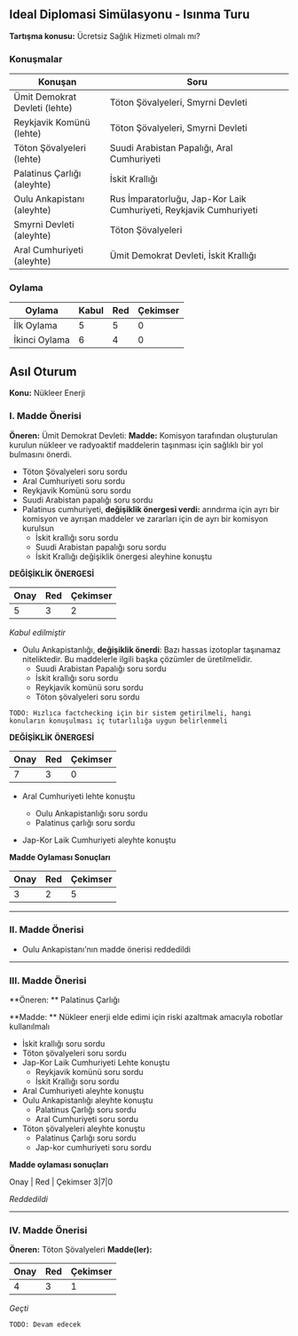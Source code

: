 ## Ideal Diplomasi Simülasyonu - Isınma Turu
**Tartışma konusu:** Ücretsiz Sağlık Hizmeti olmalı mı?

### Konuşmalar

Konuşan | Soru
---------|------
Ümit Demokrat Devleti (lehte) | Töton Şövalyeleri, Smyrni Devleti
Reykjavik Komünü (lehte) | Töton Şövalyeleri, Smyrni Devleti
Töton Şövalyeleri (lehte) | Suudi Arabistan Papalığı, Aral Cumhuriyeti
Palatinus Çarlığı (aleyhte) | İskit Krallığı
Oulu Ankapistanı (aleyhte) | Rus İmparatorluğu, Jap-Kor Laik Cumhuriyeti, Reykjavik Cumhuriyeti
Smyrni Devleti (aleyhte) | Töton Şövalyeleri
Aral Cumhuriyeti (aleyhte) | Ümit Demokrat Devleti, İskit Krallığı

### Oylama
Oylama | Kabul | Red | Çekimser
-------|-------|-----|---------
İlk Oylama | 5 | 5 | 0
İkinci Oylama | 6 | 4 | 0

## Asıl Oturum

**Konu:** Nükleer Enerji

### I. Madde Önerisi

**Öneren:** Ümit Demokrat Devleti:
**Madde:** Komisyon tarafından oluşturulan kurulun nükleer ve radyoaktif maddelerin taşınması için sağlıklı bir yol bulmasını önerdi.

* Töton Şövalyeleri soru sordu
* Aral Cumhuriyeti soru sordu
* Reykjavik Komünü soru sordu
* Suudi Arabistan papalığı soru sordu
* Palatinus cumhuriyeti, **değişiklik önergesi verdi:** arındırma için ayrı bir komisyon ve ayrışan maddeler ve zararları için de ayrı bir komisyon kurulsun
  * İskit krallığı soru sordu
  * Suudi Arabistan papalığı soru sordu
  * İskit Krallığı değişiklik önergesi aleyhine konuştu

**DEĞİŞİKLİK ÖNERGESİ**

Onay | Red | Çekimser
-----|-----|---------
5|3|2
*Kabul edilmiştir*

* Oulu Ankapistanlığı, **değişiklik önerdi**: Bazı hassas izotoplar taşınamaz niteliktedir. Bu maddelerle ilgili başka çözümler de üretilmelidir.
  * Suudi Arabistan Papalığı soru sordu
  * İskit krallığı soru sordu
  * Reykjavik komünü soru sordu
  * Töton şövalyeleri soru sordu
```
TODO: Hızlıca factchecking için bir sistem getirilmeli, hangi konuların konuşulması iç tutarlılığa uygun belirlenmeli
```
**DEĞİŞİKLİK ÖNERGESİ**

Onay | Red | Çekimser
-----|-----|---------
7 | 3 | 0


* Aral Cumhuriyeti lehte konuştu
  * Oulu Ankapistanlığı soru sordu
  * Palatinus çarlığı soru sordu

* Jap-Kor Laik Cumhuriyeti aleyhte konuştu

**Madde Oylaması Sonuçları**

Onay | Red | Çekimser
-----|-----|---------
3|2|5

***
### II. Madde Önerisi
* Oulu Ankapistanı'nın madde önerisi reddedildi

***

### III. Madde Önerisi

**Öneren: ** Palatinus Çarlığı

**Madde: ** Nükleer enerji elde edimi için riski azaltmak amacıyla robotlar kullanılmalı

* İskit krallığı soru sordu
* Töton şövalyeleri soru sordu
* Jap-Kor Laik Cumhuriyeti Lehte konuştu
  * Reykjavik komünü soru sordu
  * İskit Krallığı soru sordu
* Aral Cumhuriyeti aleyhte konuştu
* Oulu Ankapistanlığı aleyhte konuştu
  * Palatinus Çarlığı soru sordu
  * Aral Cumhuriyeti soru sordu
* Töton şövalyeleri aleyhte konuştu
  * Palatinus Çarlığı soru sordu
  * Jap-kor cumhuriyeti soru sordu

**Madde oylaması sonuçları**

Onay | Red | Çekimser
3|7|0

*Reddedildi*

***

### IV. Madde Önerisi

**Öneren:** Töton Şövalyeleri
**Madde(ler):**

Onay | Red | Çekimser
-----|----|----
4 | 3 | 1

*Geçti*

```
TODO: Devam edecek
```
